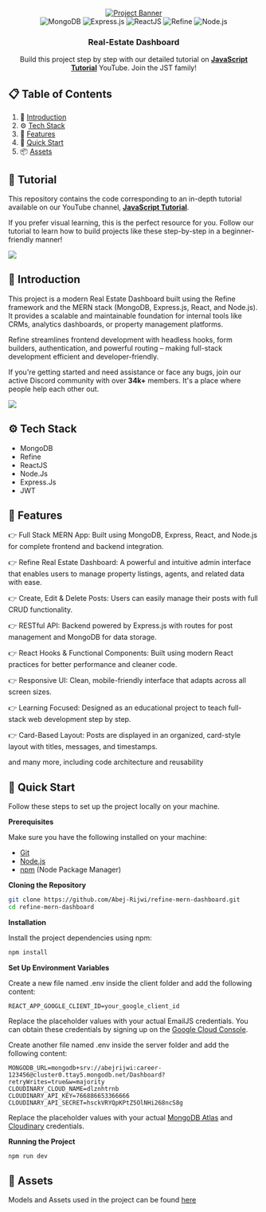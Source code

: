 <div align="center">
  <br />
    <a href="https://www.youtube.com/watch?v=7I6m8Ei6CBo" target="_blank">
       <img src="https://i.ytimg.com/vi/k4lHXIzCEkM/hq720.jpg?sqp=-oaymwEhCK4FEIIDSFryq4qpAxMIARUAAAAAGAElAADIQj0AgKJD&rs=AOn4CLDMBYwHOzF4Z7k88AMBis45Vo4hAw" alt="Project Banner" />
    </a>
  <br />
  <div>
    <img src="https://img.shields.io/badge/MongoDB-4EA94B?style=for-the-badge&logo=mongodb&logoColor=white" alt="MongoDB" />
    <img src="https://img.shields.io/badge/Express.js-000000?style=for-the-badge&logo=express&logoColor=white" alt="Express.js" />
    <img src="https://img.shields.io/badge/React-087EA4?style=for-the-badge&logo=react&logoColor=white" alt="ReactJS" />
    <img src="https://img.shields.io/badge/Refine-FF0000?style=for-the-badge&logoColor=white" alt="Refine" />
    <img src="https://img.shields.io/badge/Node.js-FF9900?style=for-the-badge&logo=nodedotjs&logoColor=white" alt="Node.js" />
  </div>
  <h3 align="center">Real-Estate Dashboard</h3>
   <div align="center">
     Build this project step by step with our detailed tutorial on <a href="https://www.youtube.com/channel/UChz-VlXINivlDUpeOz9v5kg" target="_blank"><b>JavaScript Tutorial</b></a>           YouTube. Join the JST family!
    </div>
</div>

## 📋 <a name="table">Table of Contents</a>

1. 🤖 [Introduction](#introduction)
2. ⚙️ [Tech Stack](#tech-stack)
3. 🔋  [Features](#features)
4. 🤸 [Quick Start](#quick-start)
5. 📦 [Assets](#assets)


## 🚨 Tutorial

This repository contains the code corresponding to an in-depth tutorial available on our YouTube channel, <a href="https://www.youtube.com/channel/UChz-VlXINivlDUpeOz9v5kg" target="_blank"><b>JavaScript Tutorial</b></a>.

If you prefer visual learning, this is the perfect resource for you. Follow our tutorial to learn how to build projects like these step-by-step in a beginner-friendly manner!

<a href="https://www.youtube.com/watch?v=7I6m8Ei6CBo" target="_blank"><img src="https://github.com/sujatagunale/EasyRead/assets/151519281/1736fca5-a031-4854-8c09-bc110e3bc16d" /></a>

## <a name="introduction">🤖 Introduction</a>

This project is a modern Real Estate Dashboard built using the Refine framework and the MERN stack (MongoDB, Express.js, React, and Node.js). It provides a scalable and maintainable foundation for internal tools like CRMs, analytics dashboards, or property management platforms.

Refine streamlines frontend development with headless hooks, form builders, authentication, and powerful routing – making full-stack development efficient and developer-friendly.

If you're getting started and need assistance or face any bugs, join our active Discord community with over **34k+** members. It's a place where people help each other out.

<a href="https://discord.com/invite/ZwbTTDWGF8" target="_blank"><img src="https://github.com/sujatagunale/EasyRead/assets/151519281/618f4872-1e10-42da-8213-1d69e486d02e" /></a>

## <a name="tech-stack">⚙️ Tech Stack</a>

- MongoDB
- Refine
- ReactJS
- Node.Js
- Express.Js
- JWT

## <a name="features">🔋 Features</a>

👉 Full Stack MERN App: Built using MongoDB, Express, React, and Node.js for complete frontend and backend integration.

👉 Refine Real Estate Dashboard: A powerful and intuitive admin interface that enables users to manage property listings, agents, and related data with ease.

👉 Create, Edit & Delete Posts: Users can easily manage their posts with full CRUD functionality.

👉 RESTful API: Backend powered by Express.js with routes for post management and MongoDB for data storage.

👉 React Hooks & Functional Components: Built using modern React practices for better performance and cleaner code.

👉 Responsive UI: Clean, mobile-friendly interface that adapts across all screen sizes.

👉 Learning Focused: Designed as an educational project to teach full-stack web development step by step.

👉 Card-Based Layout: Posts are displayed in an organized, card-style layout with titles, messages, and timestamps.

and many more, including code architecture and reusability

## <a name="quick-start">🤸 Quick Start</a>

Follow these steps to set up the project locally on your machine.

**Prerequisites**

Make sure you have the following installed on your machine:

- [Git](https://git-scm.com/)
- [Node.js](https://nodejs.org/en)
- [npm](https://www.npmjs.com/) (Node Package Manager)

**Cloning the Repository**

```bash
git clone https://github.com/Abej-Rijwi/refine-mern-dashboard.git
cd refine-mern-dashboard
```

**Installation**

Install the project dependencies using npm:

```bash
npm install
```

**Set Up Environment Variables**

Create a new file named .env inside the client folder and add the following content:

```env
REACT_APP_GOOGLE_CLIENT_ID=your_google_client_id
```

Replace the placeholder values with your actual EmailJS credentials. You can obtain these credentials by signing up on the [Google Cloud Console](https://console.cloud.google.com/).

Create another file named .env inside the server folder and add the following content:


```env
MONGODB_URL=mongodb+srv://abejrijwi:career-123456@cluster0.ttay5.mongodb.net/Dashboard?retryWrites=true&w=majority
CLOUDINARY_CLOUD_NAME=dlznhtrnb
CLOUDINARY_API_KEY=766886653366666
CLOUDINARY_API_SECRET=hsckVRYQpKPtZ5OlNHi268ncS8g
```

Replace the placeholder values with your actual [MongoDB Atlas](https://cloud.mongodb.com/) and [Cloudinary](https://console.cloudinary.com/) credentials.

**Running the Project**

```bash
npm run dev
```

## <a name="assets">🔗 Assets</a>

Models and Assets used in the project can be found [here](https://drive.google.com/drive/u/2/folders/12ebOzoBKiZuNtE66AQAVb_cd6n_5MXaF)
